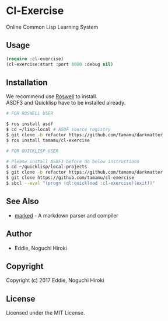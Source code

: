 # Cl-Exercise

Online Common Lisp Learning System

## Usage

```lisp
(require :cl-exercise)
(cl-exercise:start :port 8000 :debug nil)
```

## Installation

We recommend use [Roswell](https://github.com/roswell/roswell) to install.  
ASDF3 and Quicklisp have to be installed already.

```bash
# FOR ROSWELL USER

$ ros install asdf
$ cd ~/lisp-local # ASDF source registry
$ git clone -b refactor https://github.com/tamamu/darkmatter
$ ros install tamamu/cl-exercise
```

```bash
# FOR QUICKLISP USER

# Please install ASDF3 before do below instructions
$ cd ~/quicklisp/local-projects
$ git clone -b refactor https://github.com/tamamu/darkmatter
$ git clone https://github.com/tamamu/cl-exercise
$ sbcl --eval "(progn (ql:quickload :cl-exercise)(exit))"
```

## See Also

* [marked](https://github.com/chjj/marked) - A markdown parser and compiler

## Author

* Eddie, Noguchi Hiroki

## Copyright

Copyright (c) 2017 Eddie, Noguchi Hiroki

## License

Licensed under the MIT License.

